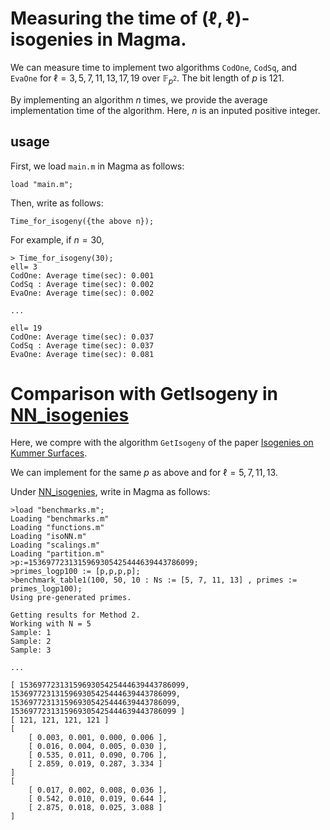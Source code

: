 # Measuring the time of $(\ell,\ell)$-isogenies in Magma.

We can measure time to implement two algorithms $\mathtt{CodOne}$, $\mathtt{CodSq}$, and  $\mathtt{EvaOne}$ for $\ell=3,5,7,11,13,17,19$ over $\mathbb{F}_{p^2}$. 
The bit length of $p$ is 121.

By implementing an algorithm $n$ times, we provide the average implementation time of the algorithm. Here, $n$ is an inputed positive integer. 


## usage

First, we load ```main.m```  in Magma as follows:
```
load "main.m";
```
Then, write as follows:
```
Time_for_isogeny({the above n});
```
For example, if $n=30$,  
```
> Time_for_isogeny(30);
ell= 3
CodOne: Average time(sec): 0.001
CodSq : Average time(sec): 0.002
EvaOne: Average time(sec): 0.002

...

ell= 19
CodOne: Average time(sec): 0.037
CodSq : Average time(sec): 0.037
EvaOne: Average time(sec): 0.081

```


# Comparison with GetIsogeny in [NN_isogenies](https://github.com/mariascrs/NN_isogenies)

Here, we compre with the algorithm $\mathtt{GetIsogeny}$ of the paper [Isogenies on Kummer Surfaces](https://arxiv.org/abs/2409.14819).

We can implement for the same $p$ as above and for $\ell=5,7,11,13$.

Under [NN_isogenies](https://github.com/mariascrs/NN_isogenies), write in Magma as follows:

```
>load "benchmarks.m";
Loading "benchmarks.m"
Loading "functions.m"
Loading "isoNN.m"
Loading "scalings.m"
Loading "partition.m"
>p:=1536977231315969305425444639443786099;
>primes_logp100 := [p,p,p,p];
>benchmark_table1(100, 50, 10 : Ns := [5, 7, 11, 13] , primes := primes_logp100);
Using pre-generated primes.

Getting results for Method 2.
Working with N = 5
Sample: 1
Sample: 2
Sample: 3

...

[ 1536977231315969305425444639443786099, 1536977231315969305425444639443786099, 
1536977231315969305425444639443786099, 1536977231315969305425444639443786099 ]
[ 121, 121, 121, 121 ]
[
    [ 0.003, 0.001, 0.000, 0.006 ],
    [ 0.016, 0.004, 0.005, 0.030 ],
    [ 0.535, 0.011, 0.090, 0.706 ],
    [ 2.859, 0.019, 0.287, 3.334 ]
]
[
    [ 0.017, 0.002, 0.008, 0.036 ],
    [ 0.542, 0.010, 0.019, 0.644 ],
    [ 2.875, 0.018, 0.025, 3.088 ]
]

```




